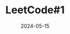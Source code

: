 ---
layout: post
title:  LeetCode#1
date:   2024-05-15
category: study
tags: [study, Algorithm, LeetCode]
---